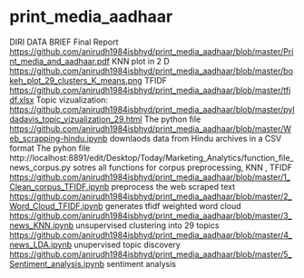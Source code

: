 # print_media_aadhaar
DIRI DATA BRIEF
Final Report https://github.com/anirudh1984isbhyd/print_media_aadhaar/blob/master/Print_media_and_aadhaar.pdf
KNN plot in 2 D https://github.com/anirudh1984isbhyd/print_media_aadhaar/blob/master/bokeh_plot_29_clusters_K_means.png
TFIDF https://github.com/anirudh1984isbhyd/print_media_aadhaar/blob/master/tfidf.xlsx
Topic vizualization: https://github.com/anirudh1984isbhyd/print_media_aadhaar/blob/master/pyldadavis_topic_vizualization_29.html
The python file https://github.com/anirudh1984isbhyd/print_media_aadhaar/blob/master/Web_scrapping-hindu.ipynb downlaods data from Hindu archives in a CSV format
The pyhon file http://localhost:8891/edit/Desktop/Today/Marketing_Analytics/function_file_news_corpus.py sotres all functions for corpus preprocessing, KNN , TFIDF 
https://github.com/anirudh1984isbhyd/print_media_aadhaar/blob/master/1_Clean_corpus_TFIDF.ipynb preprocess the web scraped text
https://github.com/anirudh1984isbhyd/print_media_aadhaar/blob/master/2_Word_Cloud_TFIDF.ipynb generates tfidf weighted word cloud
https://github.com/anirudh1984isbhyd/print_media_aadhaar/blob/master/3_news_KNN.ipynb unsupervised clustering into 29 topics
https://github.com/anirudh1984isbhyd/print_media_aadhaar/blob/master/4_news_LDA.ipynb unupervised topic discovery 
https://github.com/anirudh1984isbhyd/print_media_aadhaar/blob/master/5_Sentiment_analysis.ipynb sentiment analysis
